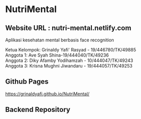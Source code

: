 # NutriMental
## Website URL : nutri-mental.netlify.com

Aplikasi kesehatan mental berbasis face recognition

Ketua Kelompok: Grinaldy Yafi' Rasyad - 19/446780/TK/49885
<br>
Anggota 1: Ave Syah Shina-19/444040/TK/49236
<br>
Anggota 2: Diky Afamby Yodihamzah - 10/444047/TK/49243
<br>
Anggota 3: Krisna Mughni Jiwandaru - 19/444057/TK/49253


## Github Pages
https://grinaldyafi.github.io/NutriMental/

## Backend Repository
